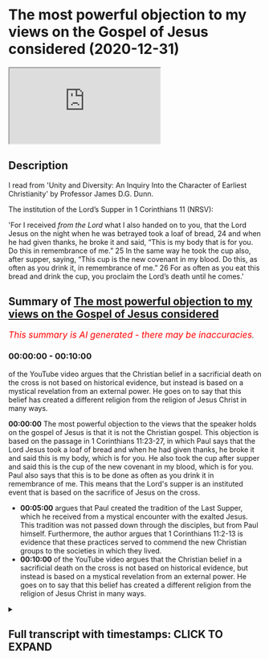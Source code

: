 # The most powerful objection to my views on the Gospel of Jesus considered (2020-12-31)

<iframe loading='lazy' allow='autoplay' src='https://www.youtube.com/embed/lNeVDnS7eoQ'></iframe>

## Description

I read from 'Unity and Diversity: An Inquiry Into the Character of Earliest Christianity' by Professor James D.G. Dunn.

The institution of the Lord’s Supper in 1 Corinthians 11 (NRSV):

'For I received *from the Lord* what I also handed on to you, that the Lord Jesus on the night when he was betrayed took a loaf of bread, 24 and when he had given thanks, he broke it and said, “This is my body that is for you. Do this in remembrance of me.” 25 In the same way he took the cup also, after supper, saying, “This cup is the new covenant in my blood. Do this, as often as you drink it, in remembrance of me.” 26 For as often as you eat this bread and drink the cup, you proclaim the Lord’s death until he comes.'

## Summary of [The most powerful objection to my views on the Gospel of Jesus considered](https://www.youtube.com/watch?v=lNeVDnS7eoQ)


*<span style="color:red; font-size:125%">This summary is AI generated - there may be inaccuracies</span>. [](/)*

### <a onclick="modifyYTiframeseektime('0')">00:00:00</a> - <a onclick="modifyYTiframeseektime('600')">00:10:00</a>

of the YouTube video argues that the Christian belief in a sacrificial death on the cross is not based on historical evidence, but instead is based on a mystical revelation from an external power. He goes on to say that this belief has created a different religion from the religion of Jesus Christ in many ways.

**<a onclick="modifyYTiframeseektime('0')">00:00:00</a>** The most powerful objection to the views that the speaker holds on the gospel of Jesus is that it is not the Christian gospel. This objection is based on the passage in 1 Corinthians 11:23-27, in which Paul says that the Lord Jesus took a loaf of bread and when he had given thanks, he broke it and said this is my body, which is for you. He also took the cup after supper and said this is the cup of the new covenant in my blood, which is for you. Paul also says that this is to be done as often as you drink it in remembrance of me. This means that the Lord's supper is an instituted event that is based on the sacrifice of Jesus on the cross.
* **<a onclick="modifyYTiframeseektime('300')">00:05:00</a>** argues that Paul created the tradition of the Last Supper, which he received from a mystical encounter with the exalted Jesus. This tradition was not passed down through the disciples, but from Paul himself. Furthermore, the author argues that 1 Corinthians 11:2-13 is evidence that these practices served to commend the new Christian groups to the societies in which they lived.
* **<a onclick="modifyYTiframeseektime('600')">00:10:00</a>** of the YouTube video argues that the Christian belief in a sacrificial death on the cross is not based on historical evidence, but instead is based on a mystical revelation from an external power. He goes on to say that this belief has created a different religion from the religion of Jesus Christ in many ways.

<details><summary><h2>Full transcript with timestamps: CLICK TO EXPAND</h2></summary>

<a onclick="modifyYTiframeseektime('1')">0:00:01</a> hello and in this uh episode  
<a onclick="modifyYTiframeseektime('3')">0:00:03</a> on new year's eve i want to talk about  
<a onclick="modifyYTiframeseektime('5')">0:00:05</a> what may be the most powerful  
<a onclick="modifyYTiframeseektime('7')">0:00:07</a> single objection to the views that i  
<a onclick="modifyYTiframeseektime('10')">0:00:10</a> commonly articulate in my conversations  
<a onclick="modifyYTiframeseektime('13')">0:00:13</a> and debates with christians and in my  
<a onclick="modifyYTiframeseektime('15')">0:00:15</a> own understanding of  
<a onclick="modifyYTiframeseektime('16')">0:00:16</a> what jesus ministry was about i think  
<a onclick="modifyYTiframeseektime('19')">0:00:19</a> that  
<a onclick="modifyYTiframeseektime('20')">0:00:20</a> the message that jesus preached wasn't  
<a onclick="modifyYTiframeseektime('22')">0:00:22</a> uh the christian gospel  
<a onclick="modifyYTiframeseektime('24')">0:00:24</a> but it was quite different it was based  
<a onclick="modifyYTiframeseektime('26')">0:00:26</a> around the uh devotion to the one  
<a onclick="modifyYTiframeseektime('28')">0:00:28</a> the one god with an emphasis on mercy  
<a onclick="modifyYTiframeseektime('31')">0:00:31</a> and love and forgiveness against  
<a onclick="modifyYTiframeseektime('32')">0:00:32</a> hypocrisy  
<a onclick="modifyYTiframeseektime('34')">0:00:34</a> uh an emphasis on interior sincerity  
<a onclick="modifyYTiframeseektime('37')">0:00:37</a> uh rather mere externality and uh  
<a onclick="modifyYTiframeseektime('40')">0:00:40</a> there is no mention in in my  
<a onclick="modifyYTiframeseektime('42')">0:00:42</a> understanding of jesus death  
<a onclick="modifyYTiframeseektime('45')">0:00:45</a> being required for salvation to enter  
<a onclick="modifyYTiframeseektime('48')">0:00:48</a> into the kingdom  
<a onclick="modifyYTiframeseektime('48')">0:00:48</a> for forgiveness of sins because people  
<a onclick="modifyYTiframeseektime('51')">0:00:51</a> were entering into the kingdom  
<a onclick="modifyYTiframeseektime('52')">0:00:52</a> of god um the prostitutes and the tax  
<a onclick="modifyYTiframeseektime('55')">0:00:55</a> collectors and the poor and so on as  
<a onclick="modifyYTiframeseektime('57')">0:00:57</a> luke mentions long before uh this  
<a onclick="modifyYTiframeseektime('60')">0:01:00</a> sacrificial death on the cross but uh  
<a onclick="modifyYTiframeseektime('63')">0:01:03</a> the objection is made  
<a onclick="modifyYTiframeseektime('64')">0:01:04</a> that if one looks at the gospels  
<a onclick="modifyYTiframeseektime('66')">0:01:06</a> particularly the end of jesus's life  
<a onclick="modifyYTiframeseektime('69')">0:01:09</a> on the night that he was betrayed we  
<a onclick="modifyYTiframeseektime('72')">0:01:12</a> come across something called the last  
<a onclick="modifyYTiframeseektime('74')">0:01:14</a> supper and this is  
<a onclick="modifyYTiframeseektime('76')">0:01:16</a> commemorated in today's churches it's  
<a onclick="modifyYTiframeseektime('78')">0:01:18</a> called the mass or the eucharist  
<a onclick="modifyYTiframeseektime('81')">0:01:21</a> or holy communion or the last supper  
<a onclick="modifyYTiframeseektime('84')">0:01:24</a> basically looking back uh to this event  
<a onclick="modifyYTiframeseektime('88')">0:01:28</a> that uh the bible records apparently  
<a onclick="modifyYTiframeseektime('92')">0:01:32</a> and our earliest recollection of that  
<a onclick="modifyYTiframeseektime('94')">0:01:34</a> the earliest uh narration of that is in  
<a onclick="modifyYTiframeseektime('96')">0:01:36</a> paul's letters  
<a onclick="modifyYTiframeseektime('97')">0:01:37</a> and i just wanted to read to you what it  
<a onclick="modifyYTiframeseektime('100')">0:01:40</a> says  
<a onclick="modifyYTiframeseektime('101')">0:01:41</a> in 1 corinthians chapter 11  
<a onclick="modifyYTiframeseektime('104')">0:01:44</a> verse 23 onwards it says for i received  
<a onclick="modifyYTiframeseektime('108')">0:01:48</a> from the lord but i also handed on to  
<a onclick="modifyYTiframeseektime('110')">0:01:50</a> you  
<a onclick="modifyYTiframeseektime('110')">0:01:50</a> that the lord jesus on the night that he  
<a onclick="modifyYTiframeseektime('113')">0:01:53</a> was betrayed  
<a onclick="modifyYTiframeseektime('114')">0:01:54</a> took a loaf of bread and when he had  
<a onclick="modifyYTiframeseektime('116')">0:01:56</a> given thanks  
<a onclick="modifyYTiframeseektime('117')">0:01:57</a> he broke it and said this is my body  
<a onclick="modifyYTiframeseektime('120')">0:02:00</a> that is for you  
<a onclick="modifyYTiframeseektime('121')">0:02:01</a> do this in remembrance of me  
<a onclick="modifyYTiframeseektime('125')">0:02:05</a> in the same way he took the cup also  
<a onclick="modifyYTiframeseektime('127')">0:02:07</a> after supper saying  
<a onclick="modifyYTiframeseektime('129')">0:02:09</a> this is the cup of the new covenant in  
<a onclick="modifyYTiframeseektime('131')">0:02:11</a> my blood  
<a onclick="modifyYTiframeseektime('133')">0:02:13</a> do this as often as you drink it in  
<a onclick="modifyYTiframeseektime('135')">0:02:15</a> remembrance  
<a onclick="modifyYTiframeseektime('136')">0:02:16</a> of me for as often as you eat  
<a onclick="modifyYTiframeseektime('140')">0:02:20</a> this bread and drink this cup you  
<a onclick="modifyYTiframeseektime('142')">0:02:22</a> proclaim  
<a onclick="modifyYTiframeseektime('143')">0:02:23</a> the lord's death until he comes  
<a onclick="modifyYTiframeseektime('147')">0:02:27</a> so this is commonly understood to be the  
<a onclick="modifyYTiframeseektime('149')">0:02:29</a> institution  
<a onclick="modifyYTiframeseektime('150')">0:02:30</a> of the lord's supper and clearly  
<a onclick="modifyYTiframeseektime('152')">0:02:32</a> portraying jesus death  
<a onclick="modifyYTiframeseektime('154')">0:02:34</a> as sacrificial as inaugurating a new  
<a onclick="modifyYTiframeseektime('157')">0:02:37</a> covenant  
<a onclick="modifyYTiframeseektime('159')">0:02:39</a> and as being absolutely key for  
<a onclick="modifyYTiframeseektime('161')">0:02:41</a> salvation and the forgiveness of sins  
<a onclick="modifyYTiframeseektime('163')">0:02:43</a> so this is seen as this passage is seen  
<a onclick="modifyYTiframeseektime('166')">0:02:46</a> as a decisive  
<a onclick="modifyYTiframeseektime('167')">0:02:47</a> objection to the my own understanding of  
<a onclick="modifyYTiframeseektime('170')">0:02:50</a> the gospel of jesus  
<a onclick="modifyYTiframeseektime('171')">0:02:51</a> which i've just mentioned so there are  
<a onclick="modifyYTiframeseektime('174')">0:02:54</a> one or two  
<a onclick="modifyYTiframeseektime('175')">0:02:55</a> possible ways of responding to this  
<a onclick="modifyYTiframeseektime('177')">0:02:57</a> objection  
<a onclick="modifyYTiframeseektime('178')">0:02:58</a> and um i want to share with you  
<a onclick="modifyYTiframeseektime('182')">0:03:02</a> uh some comments in this book which i  
<a onclick="modifyYTiframeseektime('184')">0:03:04</a> mentioned in a previous video  
<a onclick="modifyYTiframeseektime('186')">0:03:06</a> unity and diversity in the new testament  
<a onclick="modifyYTiframeseektime('188')">0:03:08</a> an inquiry into  
<a onclick="modifyYTiframeseektime('190')">0:03:10</a> the character of earliest christianity  
<a onclick="modifyYTiframeseektime('192')">0:03:12</a> by  
<a onclick="modifyYTiframeseektime('193')">0:03:13</a> professor jimmy dunn of durham  
<a onclick="modifyYTiframeseektime('195')">0:03:15</a> university  
<a onclick="modifyYTiframeseektime('197')">0:03:17</a> and he has a paragraph directly  
<a onclick="modifyYTiframeseektime('199')">0:03:19</a> commenting on the nature of  
<a onclick="modifyYTiframeseektime('201')">0:03:21</a> paul's comments in one corinthians which  
<a onclick="modifyYTiframeseektime('203')">0:03:23</a> i think throw  
<a onclick="modifyYTiframeseektime('204')">0:03:24</a> a completely different light on the  
<a onclick="modifyYTiframeseektime('206')">0:03:26</a> whole  
<a onclick="modifyYTiframeseektime('207')">0:03:27</a> argument and um and i'll just read it  
<a onclick="modifyYTiframeseektime('210')">0:03:30</a> and then make some comments  
<a onclick="modifyYTiframeseektime('212')">0:03:32</a> so on page 72 of dunn's book he writes  
<a onclick="modifyYTiframeseektime('216')">0:03:36</a> here is a tradition of jesus's words  
<a onclick="modifyYTiframeseektime('218')">0:03:38</a> which peter clearly believes  
<a onclick="modifyYTiframeseektime('220')">0:03:40</a> should govern the common meals of the  
<a onclick="modifyYTiframeseektime('222')">0:03:42</a> corinthians  
<a onclick="modifyYTiframeseektime('224')">0:03:44</a> at the same time he has no compunction  
<a onclick="modifyYTiframeseektime('227')">0:03:47</a> about adding what appears to be his own  
<a onclick="modifyYTiframeseektime('229')">0:03:49</a> interpretation to the received formula  
<a onclick="modifyYTiframeseektime('232')">0:03:52</a> quote  
<a onclick="modifyYTiframeseektime('233')">0:03:53</a> for as often as you eat this bread and  
<a onclick="modifyYTiframeseektime('235')">0:03:55</a> drink this cup  
<a onclick="modifyYTiframeseektime('236')">0:03:56</a> you proclaim the lord's death until he  
<a onclick="modifyYTiframeseektime('238')">0:03:58</a> comes  
<a onclick="modifyYTiframeseektime('240')">0:04:00</a> that's 1126 moreover  
<a onclick="modifyYTiframeseektime('243')">0:04:03</a> he specifically designates the source of  
<a onclick="modifyYTiframeseektime('245')">0:04:05</a> the last supper tradition as  
<a onclick="modifyYTiframeseektime('247')">0:04:07</a> the lord this seems to mean not so much  
<a onclick="modifyYTiframeseektime('250')">0:04:10</a> that the earthly jesus was the original  
<a onclick="modifyYTiframeseektime('252')">0:04:12</a> source  
<a onclick="modifyYTiframeseektime('253')">0:04:13</a> of the tradition but rather that paul  
<a onclick="modifyYTiframeseektime('256')">0:04:16</a> understood the present  
<a onclick="modifyYTiframeseektime('257')">0:04:17</a> exalted jesus to be the immediate source  
<a onclick="modifyYTiframeseektime('260')">0:04:20</a> of the historical formula that is to say  
<a onclick="modifyYTiframeseektime('264')">0:04:24</a> that it was authoritative not because it  
<a onclick="modifyYTiframeseektime('266')">0:04:26</a> was a tradition  
<a onclick="modifyYTiframeseektime('268')">0:04:28</a> but because it was received and accepted  
<a onclick="modifyYTiframeseektime('270')">0:04:30</a> on the direct authority  
<a onclick="modifyYTiframeseektime('272')">0:04:32</a> of the exalted one compare and note the  
<a onclick="modifyYTiframeseektime('275')">0:04:35</a> present tense in 1 corinthians  
<a onclick="modifyYTiframeseektime('277')">0:04:37</a> 7 10. here again  
<a onclick="modifyYTiframeseektime('281')">0:04:41</a> evidently we are back with the idea of  
<a onclick="modifyYTiframeseektime('283')">0:04:43</a> pneumatic tradition  
<a onclick="modifyYTiframeseektime('285')">0:04:45</a> tradition which is authoritative because  
<a onclick="modifyYTiframeseektime('287')">0:04:47</a> of its immediate inspiration  
<a onclick="modifyYTiframeseektime('289')">0:04:49</a> and its direct relevance end quote  
<a onclick="modifyYTiframeseektime('294')">0:04:54</a> so i think in simpler language what um  
<a onclick="modifyYTiframeseektime('298')">0:04:58</a> don is saying is that this story the  
<a onclick="modifyYTiframeseektime('301')">0:05:01</a> last supper  
<a onclick="modifyYTiframeseektime('302')">0:05:02</a> according to paul and i think done is  
<a onclick="modifyYTiframeseektime('305')">0:05:05</a> right to stress  
<a onclick="modifyYTiframeseektime('306')">0:05:06</a> verse 23 for i received from the lord  
<a onclick="modifyYTiframeseektime('310')">0:05:10</a> what i also handed on to you that the  
<a onclick="modifyYTiframeseektime('312')">0:05:12</a> lord jesus on the night that he was  
<a onclick="modifyYTiframeseektime('314')">0:05:14</a> betrayed  
<a onclick="modifyYTiframeseektime('314')">0:05:14</a> took a loaf of bread etc so  
<a onclick="modifyYTiframeseektime('317')">0:05:17</a> paul it seems received this uh  
<a onclick="modifyYTiframeseektime('320')">0:05:20</a> institution of the last supper  
<a onclick="modifyYTiframeseektime('322')">0:05:22</a> directly from the exalted christ  
<a onclick="modifyYTiframeseektime('326')">0:05:26</a> he did not receive it from peter james  
<a onclick="modifyYTiframeseektime('330')">0:05:30</a> uh john or any of the the actual  
<a onclick="modifyYTiframeseektime('332')">0:05:32</a> disciples of jesus  
<a onclick="modifyYTiframeseektime('333')">0:05:33</a> and indeed elsewhere paul is very clear  
<a onclick="modifyYTiframeseektime('336')">0:05:36</a> that the gospel himself  
<a onclick="modifyYTiframeseektime('338')">0:05:38</a> that he preaches is uh he had not  
<a onclick="modifyYTiframeseektime('340')">0:05:40</a> received from any human being  
<a onclick="modifyYTiframeseektime('342')">0:05:42</a> and in galatians um he makes that very  
<a onclick="modifyYTiframeseektime('345')">0:05:45</a> clear in galatians chapter 1  
<a onclick="modifyYTiframeseektime('347')">0:05:47</a> where he says about the gospel that he  
<a onclick="modifyYTiframeseektime('349')">0:05:49</a> preaches verse 11  
<a onclick="modifyYTiframeseektime('351')">0:05:51</a> i want you to know that the gospel that  
<a onclick="modifyYTiframeseektime('354')">0:05:54</a> was proclaimed by me  
<a onclick="modifyYTiframeseektime('356')">0:05:56</a> is not of human origin for i did not  
<a onclick="modifyYTiframeseektime('358')">0:05:58</a> receive it from a human source  
<a onclick="modifyYTiframeseektime('360')">0:06:00</a> nor was i taught it but i received it  
<a onclick="modifyYTiframeseektime('364')">0:06:04</a> through a revelation  
<a onclick="modifyYTiframeseektime('365')">0:06:05</a> of jesus christ so these ideas that paul  
<a onclick="modifyYTiframeseektime('368')">0:06:08</a> is preaching  
<a onclick="modifyYTiframeseektime('369')">0:06:09</a> um which uh he has also passes on to  
<a onclick="modifyYTiframeseektime('373')">0:06:13</a> the corinthians to the thessalonians to  
<a onclick="modifyYTiframeseektime('376')">0:06:16</a> the people in the church in colossia  
<a onclick="modifyYTiframeseektime('379')">0:06:19</a> to wherever he founded a church  
<a onclick="modifyYTiframeseektime('382')">0:06:22</a> this is what he taught them was the  
<a onclick="modifyYTiframeseektime('384')">0:06:24</a> christian faith this is what he taught  
<a onclick="modifyYTiframeseektime('385')">0:06:25</a> them as the gospel  
<a onclick="modifyYTiframeseektime('386')">0:06:26</a> he didn't receive that from any of jesus  
<a onclick="modifyYTiframeseektime('388')">0:06:28</a> disciples  
<a onclick="modifyYTiframeseektime('389')">0:06:29</a> he received it from a mystical encounter  
<a onclick="modifyYTiframeseektime('392')">0:06:32</a> with the exalted jesus  
<a onclick="modifyYTiframeseektime('394')">0:06:34</a> now there are three accounts in the book  
<a onclick="modifyYTiframeseektime('397')">0:06:37</a> of acts  
<a onclick="modifyYTiframeseektime('398')">0:06:38</a> written by luke of uh  
<a onclick="modifyYTiframeseektime('402')">0:06:42</a> paul's claim that on the road to  
<a onclick="modifyYTiframeseektime('404')">0:06:44</a> damascus  
<a onclick="modifyYTiframeseektime('405')">0:06:45</a> he had this incredible encounter with  
<a onclick="modifyYTiframeseektime('407')">0:06:47</a> jesus with the written cr  
<a onclick="modifyYTiframeseektime('409')">0:06:49</a> isn't christ and these he calls  
<a onclick="modifyYTiframeseektime('412')">0:06:52</a> visions this is not my word uh if you  
<a onclick="modifyYTiframeseektime('415')">0:06:55</a> look at  
<a onclick="modifyYTiframeseektime('416')">0:06:56</a> acts chapter 26  
<a onclick="modifyYTiframeseektime('419')">0:06:59</a> there are three accounts as i say of  
<a onclick="modifyYTiframeseektime('421')">0:07:01</a> this story in acts  
<a onclick="modifyYTiframeseektime('422')">0:07:02</a> in the last account acts 26 verse 19  
<a onclick="modifyYTiframeseektime('426')">0:07:06</a> he tells this story to king agrippa and  
<a onclick="modifyYTiframeseektime('429')">0:07:09</a> he says i was not  
<a onclick="modifyYTiframeseektime('430')">0:07:10</a> disobedient to the heavenly vision this  
<a onclick="modifyYTiframeseektime('433')">0:07:13</a> refers to the story of his encounter  
<a onclick="modifyYTiframeseektime('436')">0:07:16</a> on the road to damascus he has just  
<a onclick="modifyYTiframeseektime('437')">0:07:17</a> described in the preceding  
<a onclick="modifyYTiframeseektime('439')">0:07:19</a> verses and uh  
<a onclick="modifyYTiframeseektime('443')">0:07:23</a> agrippa says you are out of your mind  
<a onclick="modifyYTiframeseektime('444')">0:07:24</a> paul too much learning has drived you  
<a onclick="modifyYTiframeseektime('447')">0:07:27</a> insane  
<a onclick="modifyYTiframeseektime('447')">0:07:27</a> that's um the king's uh perhaps  
<a onclick="modifyYTiframeseektime('450')">0:07:30</a> insightful  
<a onclick="modifyYTiframeseektime('451')">0:07:31</a> response so paul gets his teaching not  
<a onclick="modifyYTiframeseektime('455')">0:07:35</a> from  
<a onclick="modifyYTiframeseektime('456')">0:07:36</a> uh jesus uh the historical jesus who he  
<a onclick="modifyYTiframeseektime('459')">0:07:39</a> never met  
<a onclick="modifyYTiframeseektime('459')">0:07:39</a> he doesn't get it from his disciples who  
<a onclick="modifyYTiframeseektime('462')">0:07:42</a> he doesn't  
<a onclick="modifyYTiframeseektime('462')">0:07:42</a> he absolutely clear he doesn't get that  
<a onclick="modifyYTiframeseektime('464')">0:07:44</a> teaching from them he gets it from a  
<a onclick="modifyYTiframeseektime('466')">0:07:46</a> vision  
<a onclick="modifyYTiframeseektime('467')">0:07:47</a> and then he founds his churches in the  
<a onclick="modifyYTiframeseektime('469')">0:07:49</a> gentile world who then pass it on to  
<a onclick="modifyYTiframeseektime('472')">0:07:52</a> uh their succeeding uh generations  
<a onclick="modifyYTiframeseektime('475')">0:07:55</a> now what about the gospels well  
<a onclick="modifyYTiframeseektime('478')">0:07:58</a> if you look at the the wording uh in 1  
<a onclick="modifyYTiframeseektime('481')">0:08:01</a> corinthians 11  
<a onclick="modifyYTiframeseektime('483')">0:08:03</a> it is pretty much the same as we found  
<a onclick="modifyYTiframeseektime('485')">0:08:05</a> in matthew mark and luke  
<a onclick="modifyYTiframeseektime('486')">0:08:06</a> with some very slight differences it  
<a onclick="modifyYTiframeseektime('488')">0:08:08</a> looks as if they have taken this  
<a onclick="modifyYTiframeseektime('489')">0:08:09</a> tradition  
<a onclick="modifyYTiframeseektime('491')">0:08:11</a> uh that has been passed on by paul to  
<a onclick="modifyYTiframeseektime('493')">0:08:13</a> his churches  
<a onclick="modifyYTiframeseektime('495')">0:08:15</a> they've taken this tradition which was  
<a onclick="modifyYTiframeseektime('497')">0:08:17</a> uh came about  
<a onclick="modifyYTiframeseektime('498')">0:08:18</a> some years earlier in the 1950s early 19  
<a onclick="modifyYTiframeseektime('502')">0:08:22</a> early a.d 50 when the letter was written  
<a onclick="modifyYTiframeseektime('506')">0:08:26</a> uh one corinthians and they've  
<a onclick="modifyYTiframeseektime('507')">0:08:27</a> incorporated that story into  
<a onclick="modifyYTiframeseektime('510')">0:08:30</a> their telling of the gospel because the  
<a onclick="modifyYTiframeseektime('512')">0:08:32</a> gospels are not written by eyewitnesses  
<a onclick="modifyYTiframeseektime('514')">0:08:34</a> as is now universally acknowledged by  
<a onclick="modifyYTiframeseektime('517')">0:08:37</a> new testament scholars  
<a onclick="modifyYTiframeseektime('518')">0:08:38</a> their second generation um creations and  
<a onclick="modifyYTiframeseektime('521')">0:08:41</a> they're not written by  
<a onclick="modifyYTiframeseektime('522')">0:08:42</a> disciples or eyewitnesses so  
<a onclick="modifyYTiframeseektime('525')">0:08:45</a> the origin of this last supper story  
<a onclick="modifyYTiframeseektime('527')">0:08:47</a> seems to be uh  
<a onclick="modifyYTiframeseektime('529')">0:08:49</a> paul's vision that he had of jesus  
<a onclick="modifyYTiframeseektime('532')">0:08:52</a> not the historical jesus and that's what  
<a onclick="modifyYTiframeseektime('535')">0:08:55</a> dun says  
<a onclick="modifyYTiframeseektime('536')">0:08:56</a> now this is quite uh explosive it's  
<a onclick="modifyYTiframeseektime('539')">0:08:59</a> a huge game changer in terms of the  
<a onclick="modifyYTiframeseektime('543')">0:09:03</a> debate about  
<a onclick="modifyYTiframeseektime('543')">0:09:03</a> jesus own message jimmy dunn continues  
<a onclick="modifyYTiframeseektime('548')">0:09:08</a> um just to drive the point home i guess  
<a onclick="modifyYTiframeseektime('551')">0:09:11</a> paul  
<a onclick="modifyYTiframeseektime('552')">0:09:12</a> also appeals on several occasions in one  
<a onclick="modifyYTiframeseektime('554')">0:09:14</a> corinthians  
<a onclick="modifyYTiframeseektime('555')">0:09:15</a> to the practices of other churches in  
<a onclick="modifyYTiframeseektime('557')">0:09:17</a> the gentile mission and he quotes a  
<a onclick="modifyYTiframeseektime('559')">0:09:19</a> bunch of texts  
<a onclick="modifyYTiframeseektime('560')">0:09:20</a> here evidently a former church tradition  
<a onclick="modifyYTiframeseektime('562')">0:09:22</a> was growing up which could be appealed  
<a onclick="modifyYTiframeseektime('564')">0:09:24</a> to  
<a onclick="modifyYTiframeseektime('565')">0:09:25</a> as some sort of unifying bond but  
<a onclick="modifyYTiframeseektime('568')">0:09:28</a> if uh 1 corinthians 11 is any guide  
<a onclick="modifyYTiframeseektime('572')">0:09:32</a> these were practices which served to  
<a onclick="modifyYTiframeseektime('574')">0:09:34</a> commend the new christian groups to the  
<a onclick="modifyYTiframeseektime('576')">0:09:36</a> societies in which they lived  
<a onclick="modifyYTiframeseektime('578')">0:09:38</a> a bit oblique what dumb means by that  
<a onclick="modifyYTiframeseektime('580')">0:09:40</a> and then he says and paul  
<a onclick="modifyYTiframeseektime('582')">0:09:42</a> as the creator of that tradition  
<a onclick="modifyYTiframeseektime('584')">0:09:44</a> certainly did not regard it as having an  
<a onclick="modifyYTiframeseektime('586')">0:09:46</a> independent authority  
<a onclick="modifyYTiframeseektime('587')">0:09:47</a> so paul is the creator of the tradition  
<a onclick="modifyYTiframeseektime('590')">0:09:50</a> of the last supper  
<a onclick="modifyYTiframeseektime('592')">0:09:52</a> he didn't get it from jesus the  
<a onclick="modifyYTiframeseektime('593')">0:09:53</a> historical jesus didn't get it from  
<a onclick="modifyYTiframeseektime('595')">0:09:55</a> peter from james from paul  
<a onclick="modifyYTiframeseektime('596')">0:09:56</a> he created it and ultimately many years  
<a onclick="modifyYTiframeseektime('600')">0:10:00</a> later  
<a onclick="modifyYTiframeseektime('600')">0:10:00</a> in the second generation when whoever  
<a onclick="modifyYTiframeseektime('603')">0:10:03</a> wrote matthew mark and luke came along  
<a onclick="modifyYTiframeseektime('605')">0:10:05</a> it was the common practice of many many  
<a onclick="modifyYTiframeseektime('607')">0:10:07</a> churches that paul had founded  
<a onclick="modifyYTiframeseektime('609')">0:10:09</a> to believe that the death of jesus uh  
<a onclick="modifyYTiframeseektime('612')">0:10:12</a> was sacrificial  
<a onclick="modifyYTiframeseektime('613')">0:10:13</a> and that supplanted and took the place  
<a onclick="modifyYTiframeseektime('616')">0:10:16</a> of the gospel of jesus  
<a onclick="modifyYTiframeseektime('617')">0:10:17</a> which had a very different focus and a  
<a onclick="modifyYTiframeseektime('619')">0:10:19</a> very different  
<a onclick="modifyYTiframeseektime('620')">0:10:20</a> um soteriology and very different  
<a onclick="modifyYTiframeseektime('623')">0:10:23</a> theology  
<a onclick="modifyYTiframeseektime('624')">0:10:24</a> what about the gospel of john well as is  
<a onclick="modifyYTiframeseektime('627')">0:10:27</a> well known  
<a onclick="modifyYTiframeseektime('627')">0:10:27</a> um the gospel of john doesn't contain  
<a onclick="modifyYTiframeseektime('631')">0:10:31</a> a last supper clearly it comes from a  
<a onclick="modifyYTiframeseektime('633')">0:10:33</a> different tradition  
<a onclick="modifyYTiframeseektime('634')">0:10:34</a> uh because the synoptic gospels as as we  
<a onclick="modifyYTiframeseektime('636')">0:10:36</a> know matthew  
<a onclick="modifyYTiframeseektime('638')">0:10:38</a> and luke use mark the earlier gospel  
<a onclick="modifyYTiframeseektime('640')">0:10:40</a> written in the 70s a.d  
<a onclick="modifyYTiframeseektime('642')">0:10:42</a> so it's a good 20 years later after paul  
<a onclick="modifyYTiframeseektime('645')">0:10:45</a> um  
<a onclick="modifyYTiframeseektime('646')">0:10:46</a> handed on that tradition to the  
<a onclick="modifyYTiframeseektime('648')">0:10:48</a> corinthians um  
<a onclick="modifyYTiframeseektime('650')">0:10:50</a> and matthew as i say matthew and luke  
<a onclick="modifyYTiframeseektime('652')">0:10:52</a> used mark so really just one source  
<a onclick="modifyYTiframeseektime('654')">0:10:54</a> which is  
<a onclick="modifyYTiframeseektime('655')">0:10:55</a> mark so probably mark got this story  
<a onclick="modifyYTiframeseektime('658')">0:10:58</a> from paul's churches  
<a onclick="modifyYTiframeseektime('661')">0:11:01</a> and then luke and matthew incorporated  
<a onclick="modifyYTiframeseektime('663')">0:11:03</a> that story into their own telling  
<a onclick="modifyYTiframeseektime('665')">0:11:05</a> of the gospel john however  
<a onclick="modifyYTiframeseektime('669')">0:11:09</a> is a separate tradition knows nothing of  
<a onclick="modifyYTiframeseektime('672')">0:11:12</a> the  
<a onclick="modifyYTiframeseektime('672')">0:11:12</a> last supper story although some do say  
<a onclick="modifyYTiframeseektime('675')">0:11:15</a> particularly catholics that john chapter  
<a onclick="modifyYTiframeseektime('677')">0:11:17</a> six  
<a onclick="modifyYTiframeseektime('678')">0:11:18</a> is a reference to um the eucharist but  
<a onclick="modifyYTiframeseektime('681')">0:11:21</a> it doesn't talk about allah suburb and  
<a onclick="modifyYTiframeseektime('683')">0:11:23</a> that's a scholarly issue but i'm not  
<a onclick="modifyYTiframeseektime('684')">0:11:24</a> going to get into  
<a onclick="modifyYTiframeseektime('687')">0:11:27</a> so this powerful objection to  
<a onclick="modifyYTiframeseektime('690')">0:11:30</a> my uh the most powerful objection i  
<a onclick="modifyYTiframeseektime('692')">0:11:32</a> think to my presentation of what jesus  
<a onclick="modifyYTiframeseektime('694')">0:11:34</a> preached  
<a onclick="modifyYTiframeseektime('695')">0:11:35</a> i nothing to do with a sacrificial death  
<a onclick="modifyYTiframeseektime('698')">0:11:38</a> on the cross  
<a onclick="modifyYTiframeseektime('699')">0:11:39</a> um actually evaporates if jimmy dunn  
<a onclick="modifyYTiframeseektime('702')">0:11:42</a> who is a christian who believes in the  
<a onclick="modifyYTiframeseektime('704')">0:11:44</a> trinity is right and i think he has a  
<a onclick="modifyYTiframeseektime('706')">0:11:46</a> good argument  
<a onclick="modifyYTiframeseektime('707')">0:11:47</a> because paul in 1 corinthians 11 says he  
<a onclick="modifyYTiframeseektime('710')">0:11:50</a> received this  
<a onclick="modifyYTiframeseektime('711')">0:11:51</a> from the lord and he didn't and he says  
<a onclick="modifyYTiframeseektime('713')">0:11:53</a> in corinthians he doesn't get this  
<a onclick="modifyYTiframeseektime('714')">0:11:54</a> in galatians i mean he doesn't get this  
<a onclick="modifyYTiframeseektime('716')">0:11:56</a> from any historical source any human  
<a onclick="modifyYTiframeseektime('719')">0:11:59</a> being  
<a onclick="modifyYTiframeseektime('720')">0:12:00</a> this is a mystical revelation  
<a onclick="modifyYTiframeseektime('723')">0:12:03</a> and he has a vision he says on the road  
<a onclick="modifyYTiframeseektime('725')">0:12:05</a> to damascus so here's a man given to  
<a onclick="modifyYTiframeseektime('727')">0:12:07</a> um visions and appearances  
<a onclick="modifyYTiframeseektime('731')">0:12:11</a> and words from another external power  
<a onclick="modifyYTiframeseektime('735')">0:12:15</a> and then he passes that on as historical  
<a onclick="modifyYTiframeseektime('738')">0:12:18</a> information about the historical jesus  
<a onclick="modifyYTiframeseektime('740')">0:12:20</a> and because of his powerful personality  
<a onclick="modifyYTiframeseektime('742')">0:12:22</a> and his brilliance  
<a onclick="modifyYTiframeseektime('743')">0:12:23</a> and what other and whatever other unseen  
<a onclick="modifyYTiframeseektime('746')">0:12:26</a> elements  
<a onclick="modifyYTiframeseektime('747')">0:12:27</a> are at work in his ministry  
<a onclick="modifyYTiframeseektime('750')">0:12:30</a> we have created what is called  
<a onclick="modifyYTiframeseektime('753')">0:12:33</a> christianity that we understand it today  
<a onclick="modifyYTiframeseektime('757')">0:12:37</a> and that seems to me a different  
<a onclick="modifyYTiframeseektime('759')">0:12:39</a> religion  
<a onclick="modifyYTiframeseektime('760')">0:12:40</a> from the religion of jesus in many many  
<a onclick="modifyYTiframeseektime('762')">0:12:42</a> ways yes there are some similarities  
<a onclick="modifyYTiframeseektime('764')">0:12:44</a> they both believe in moses they believe  
<a onclick="modifyYTiframeseektime('766')">0:12:46</a> in the god of israel  
<a onclick="modifyYTiframeseektime('767')">0:12:47</a> but the whole thrust of salvation and  
<a onclick="modifyYTiframeseektime('769')">0:12:49</a> the focus uh  
<a onclick="modifyYTiframeseektime('770')">0:12:50</a> is very different in jesus ministry it's  
<a onclick="modifyYTiframeseektime('772')">0:12:52</a> focused on god  
<a onclick="modifyYTiframeseektime('773')">0:12:53</a> in paul's ministry it's focused on jesus  
<a onclick="modifyYTiframeseektime('776')">0:12:56</a> death and resurrection  
<a onclick="modifyYTiframeseektime('778')">0:12:58</a> so i think the objection to my argument  
<a onclick="modifyYTiframeseektime('780')">0:13:00</a> um has been  
<a onclick="modifyYTiframeseektime('781')">0:13:01</a> uh pretty uh competently refuted by  
<a onclick="modifyYTiframeseektime('785')">0:13:05</a> a leading christian new testament  
<a onclick="modifyYTiframeseektime('786')">0:13:06</a> scholar  
<a onclick="modifyYTiframeseektime('788')">0:13:08</a> that is not historical in the sense that  
<a onclick="modifyYTiframeseektime('791')">0:13:11</a> it actually happened with the historical  
<a onclick="modifyYTiframeseektime('792')">0:13:12</a> jesus  
<a onclick="modifyYTiframeseektime('793')">0:13:13</a> paul believed maybe it was historical he  
<a onclick="modifyYTiframeseektime('795')">0:13:15</a> had a vision he didn't get it from any  
<a onclick="modifyYTiframeseektime('797')">0:13:17</a> historical or human source  
<a onclick="modifyYTiframeseektime('799')">0:13:19</a> the source comes from some um occult  
<a onclick="modifyYTiframeseektime('803')">0:13:23</a> uh source that we may never know really  
<a onclick="modifyYTiframeseektime('806')">0:13:26</a> what happened there  
<a onclick="modifyYTiframeseektime('807')">0:13:27</a> so i think that that's quite an  
<a onclick="modifyYTiframeseektime('808')">0:13:28</a> interesting insight and thank you to  
<a onclick="modifyYTiframeseektime('809')">0:13:29</a> jimmy dunn for providing  
<a onclick="modifyYTiframeseektime('811')">0:13:31</a> a powerful rebuttal to i think the most  
<a onclick="modifyYTiframeseektime('815')">0:13:35</a> persuasive compelling objection  
<a onclick="modifyYTiframeseektime('818')">0:13:38</a> to the reconstruction and arguments that  
<a onclick="modifyYTiframeseektime('821')">0:13:41</a> i presented  
<a onclick="modifyYTiframeseektime('823')">0:13:43</a> till next time  
</details>